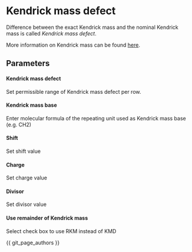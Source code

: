 # Kendrick mass defect

Difference between the exact Kendrick mass and the nominal Kendrick mass is called _Kendrick mass defect_.

More information on Kendrick mass can be found [here](../../data_visualization/processed_additional/processed_additional.md).

## Parameters

#### Kendrick mass defect

Set permissible range of Kendrick mass defect per row.

#### Kendrick mass base

Enter molecular formula of the repeating unit used as Kendrick mass base (e.g. CH2)

#### Shift

Set shift value

#### Charge

Set charge value

#### Divisor

Set divisor value

#### Use remainder of Kendrick mass

Select check box to use RKM instead of KMD

{{ git_page_authors }}
